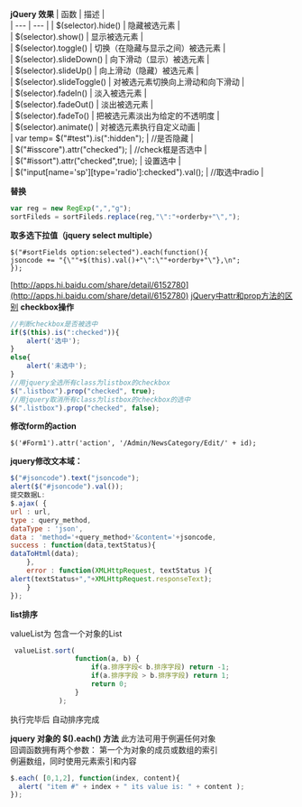 **jQuery 效果**
| 函数  | 描述  |  
| ---  | ---  |
| $(selector).hide()  | 隐藏被选元素  |  
| $(selector).show()  | 显示被选元素  |  
| $(selector).toggle() | 切换（在隐藏与显示之间）被选元素  |  
| $(selector).slideDown() | 向下滑动（显示）被选元素  |  
| $(selector).slideUp() | 向上滑动（隐藏）被选元素  |  
| $(selector).slideToggle() | 对被选元素切换向上滑动和向下滑动  |  
| $(selector).fadeIn()  | 淡入被选元素  |  
| $(selector).fadeOut() | 淡出被选元素  |  
| $(selector).fadeTo()  | 把被选元素淡出为给定的不透明度  |  
| $(selector).animate() | 对被选元素执行自定义动画  |  
| var temp= $("#test").is(":hidden"); | //是否隐藏 |  
| $("#isscore").attr("checked");  | //check框是否选中  |  
| $("#issort").attr("checked",true);  | 设置选中  |  
| $("input[name='sp'][type='radio']:checked").val();  |  //取选中radio  |  

**替换**
```javascript
var reg = new RegExp(",","g");
sortFileds = sortFileds.replace(reg,"\":"+orderby+"\",");
```
**取多选下拉值（jquery select multiple）**
```
$("#sortFields option:selected").each(function(){
jsoncode += "{\""+$(this).val()+"\":\""+orderby+"\"},\n"; 
});
```

[http://apps.hi.baidu.com/share/detail/6152780](http://apps.hi.baidu.com/share/detail/6152780)
[jQuery中attr和prop方法的区别](http://gxxsite.com/content/view/id/135.html)
**checkbox操作**
```javascript
//判断checkbox是否被选中
if($(this).is(":checked")){
    alert('选中');
}
else{
    alert('未选中');
}
//用jquery全选所有class为listbox的checkbox
$(".listbox").prop("checked", true);
//用jquery取消所有class为listbox的checkbox的选中
$(".listbox").prop("checked", false);
```

**修改form的action**
```
$('#Form1').attr('action', '/Admin/NewsCategory/Edit/' + id);
```
**jquery修改文本域：**
```javascript
$("#jsoncode").text("jsoncode");
alert($("#jsoncode").val());
提交数据L:
$.ajax( {
url : url,
type : query_method,
dataType : 'json',
data : 'method='+query_method+'&content='+jsoncode,
success : function(data,textStatus){
dataToHtml(data);
    },
    error : function(XMLHttpRequest, textStatus ){
alert(textStatus+","+XMLHttpRequest.responseText);
    }
});
```

**list排序**

valueList为 包含一个对象的List
```javascript
 valueList.sort(  
                function(a, b) {  
                    if(a.排序字段< b.排序字段) return -1;  
                    if(a.排序字段 > b.排序字段) return 1;  
                    return 0;  
                }  
            );
```

执行完毕后 自动排序完成

**jquery 对象的 $().each() 方法**
此方法可用于例遍任何对象   
回调函数拥有两个参数：
第一个为对象的成员或数组的索引  
例遍数组，同时使用元素索引和内容   

```javascript
$.each( [0,1,2], function(index, content){
  alert( "item #" + index + " its value is: " + content );
}); 

```
